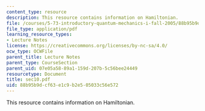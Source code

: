 ```yaml
---
content_type: resource
description: This resource contains information on Hamiltonian.
file: /courses/5-73-introductory-quantum-mechanics-i-fall-2005/88b95b9dcf63e1c9b2e505033c56e572_sec10.pdf
file_type: application/pdf
learning_resource_types:
- Lecture Notes
license: https://creativecommons.org/licenses/by-nc-sa/4.0/
ocw_type: OCWFile
parent_title: Lecture Notes
parent_type: CourseSection
parent_uid: 07e05a58-89a1-159d-207b-5c56bee24449
resourcetype: Document
title: sec10.pdf
uid: 88b95b9d-cf63-e1c9-b2e5-05033c56e572
---
```

This resource contains information on Hamiltonian.